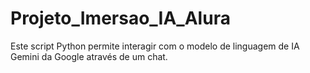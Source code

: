 # Projeto_Imersao_IA_Alura
Este script Python permite interagir com o modelo de linguagem de IA Gemini da Google através de um chat.
